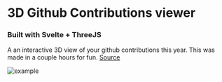 # 3D Github Contributions viewer

### Built with Svelte + ThreeJS

A an interactive 3D view of your github contributions this year.
This was made in a couple hours for fun. [Source]("./src/App.svelte")

![example](https://cdn.discordapp.com/attachments/792686378366009354/935770087594553414/unknown.png)
